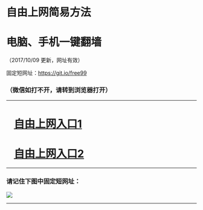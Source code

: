 ﻿# 自由上网简易方法

# 电脑、手机一键翻墙

（2017/10/09 更新，网址有效）

固定短网址：https://git.io/free99

### （微信如打不开，请转到浏览器打开）


***





# &nbsp;&nbsp; <a href="http://ft3245615279.fwq-tz-1001.info/fwqtz01.html?t=100900111075 " target="_blank">自由上网入口1</a>
# &nbsp;&nbsp; <a href="http://ft3209514675.fwq-tz-1002.info/fwqtz02.html?t=100900123947 " target="_blank">自由上网入口2</a>
***

### 请记住下图中固定短网址：

<img src="https://s3-us-west-2.amazonaws.com/fwq-1001/yjfq-20170905okok.png" /> 


***

